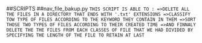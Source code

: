 ##SCRIPTS
##nav_file_bakup.py
`
THIS SCRIPT IS ABLE TO :
=>DELETE ALL THE FILES IN A DIRECTORY THAT ENDS WITH '.txt' EXTENSIONS
=>CLASSIFY TOW TYPE OF FILES ACCORDING TO THE KEYWORD THEY CONTAIN IN THEM
=>SORT THOSE TWO TYPES OF FILES ACCORDING TO THEIR CREATED TIME
=>AND FINNALY DELETE THE THE FILES FROM EACH CLASSES OF FILE THAT WE HAD DIVIDED BY SPECIFYING THE LENGTH OF THE FILE TO RETAIN AT LAST
`
